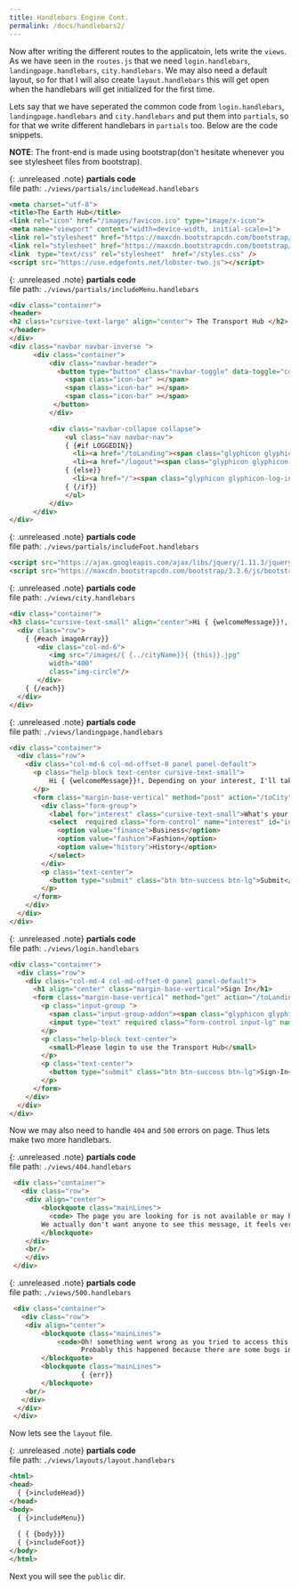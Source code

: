 ```yaml
---
title: Handlebars Engine Cont.
permalink: /docs/handlebars2/
---
```


Now after writing the different routes to the applicatoin, lets write the `views`. As we have seen in the `routes.js` that we need `login.handlebars`, `landingpage.handlebars`, `city.handlebars`. We may also need a default layout, so for that I will also create `layout.handlebars` this will get open when the handlebars will get initialized for the first time.

Lets say that we have seperated the common code from `login.handlebars`, `landingpage.handlebars` and `city.handlebars` and put them into `partials`, so for that we write different handlebars in `partials` too. Below are the code snippets.

**NOTE**: The front-end is made using bootstrap(don't hesitate whenever you see stylesheet files from bootstrap).

{: .unreleased .note}
**partials code**<br>file path: `./views/partials/includeHead.handlebars`

```html
<meta charset="utf-8">
<title>The Earth Hub</title>
<link rel="icon" href="/images/favicon.ico" type="image/x-icon">
<meta name="viewport" content="width=device-width, initial-scale=1">
<link rel="stylesheet" href="https://maxcdn.bootstrapcdn.com/bootstrap/3.3.6/css/bootstrap.min.css">
<link rel="stylesheet" href="https://maxcdn.bootstrapcdn.com/bootstrap/3.3.6/css/bootstrap-theme.min.css">
<link  type="text/css" rel="stylesheet"  href="/styles.css" />
<script src="https://use.edgefonts.net/lobster-two.js"></script>

```

{: .unreleased .note}
**partials code**<br>file path: `./views/partials/includeMenu.handlebars`

```html
<div class="container">
<header>
<h2 class="cursive-text-large" align="center"> The Transport Hub </h2>
</header>
</div>
<div class="navbar navbar-inverse ">
      <div class="container">
          <div class="navbar-header">
            <button type="button" class="navbar-toggle" data-toggle="collapse" data-target=".navbar-collapse">
              <span class="icon-bar" ></span>
              <span class="icon-bar" ></span>
              <span class="icon-bar" ></span>
           </button>
          </div>

          <div class="navbar-collapse collapse">
              <ul class="nav navbar-nav">
              { {#if LOGGEDIN}}
                <li><a href="/toLanding"><span class="glyphicon glyphicon-random"> Hub</span></a></li>
                <li><a href="/logout"><span class="glyphicon glyphicon-log-out"> Logout</span></a></li>  
              { {else}}
                <li><a href="/"><span class="glyphicon glyphicon-log-in"> Login</span></a></li>
              { {/if}}
              </ul>
          </div>
      </div>
</div>
```

{: .unreleased .note}
**partials code**<br>file path: `./views/partials/includeFoot.handlebars`

```html
<script src="https://ajax.googleapis.com/ajax/libs/jquery/1.11.3/jquery.min.js"></script>
<script src="https://maxcdn.bootstrapcdn.com/bootstrap/3.3.6/js/bootstrap.min.js"></script>
```

{: .unreleased .note}
**partials code**<br>file path: `./views/city.handlebars`

```html
<div class="container">
<h3 class="cursive-text-small" align="center">Hi { {welcomeMessage}}!, You are in the city of { {cityName}}. { {tagline}}.</h3>
  <div class="row">
    { {#each imageArray}}
       <div class="col-md-6">
          <img src="/images/{ {../cityName}}{ {this}}.jpg" 
          width="400" 
          class="img-circle"/>
       </div>
    { {/each}}
  </div>
</div> 
```


{: .unreleased .note}
**partials code**<br>file path: `./views/landingpage.handlebars`

```html
<div class="container">
  <div class="row">
    <div class="col-md-6 col-md-offset-0 panel panel-default">
      <p class="help-block text-center cursive-text-small">
          Hi { {welcomeMessage}}!, Depending on your interest, I'll take you to a city.  
      </p>
      <form class="margin-base-vertical" method="post" action="/toCity" role="form">
        <div class="form-group"> 
          <label for="interest" class="cursive-text-small">What's your interest?</label>
          <select  required class="form-control" name="interest" id="interest" >
            <option value="finance">Business</option>
            <option value="fashion">Fashion</option>
            <option value="history">History</option>
          </select>
        </div>
        <p class="text-center">
          <button type="submit" class="btn btn-success btn-lg">Submit</button>
        </p>
      </form>
    </div>
  </div>
</div>
```

{: .unreleased .note}
**partials code**<br>file path: `./views/login.handlebars`

```html
<div class="container">
  <div class="row">
    <div class="col-md-4 col-md-offset-0 panel panel-default">
      <h1 align="center" class="margin-base-vertical">Sign In</h1>
      <form class="margin-base-vertical" method="get" action="/toLanding">
        <p class="input-group ">
          <span class="input-group-addon"><span class="glyphicon glyphicon-user"></span></span>
          <input type="text" required class="form-control input-lg" name="nm" placeholder="username" />
        </p>
        <p class="help-block text-center">
          <small>Please login to use the Transport Hub</small>
        </p>
        <p class="text-center">
          <button type="submit" class="btn btn-success btn-lg">Sign-In</button>
        </p>
      </form>
    </div>
  </div>
</div>
```

Now we may also need to handle `404` and `500` errors on page. Thus lets make two more handlebars.

{: .unreleased .note}
**partials code**<br>file path: `./views/404.handlebars`

```html
 <div class="container">
   <div class="row">
    <div align="center">
        <blockquote class="mainLines">
          <code> The page you are looking for is not available or may have been moved.</code>
        We actually don't want anyone to see this message, it feels very embarrassing.
        </blockquote>
    </div>
    <br/>
    </div>
 </div>
```

{: .unreleased .note}
**partials code**<br>file path: `./views/500.handlebars`

```html
 <div class="container">
   <div class="row">
    <div align="center">
        <blockquote class="mainLines">
            <code>Oh! something went wrong as you tried to access this page</code>
                  Probably this happened because there are some bugs in the application
        </blockquote>
        <blockquote class="mainLines">
                  { {err}}
        </blockquote>
    <br/>
   </div>
  </div>
 </div>
```

Now lets see the `layout` file.

{: .unreleased .note}
**partials code**<br>file path: `./views/layouts/layout.handlebars`

```html
<html>
<head>
  { {>includeHead}}
</head>
<body>
  { {>includeMenu}}
  
  { { {body}}}
  { {>includeFoot}}
</body>
</html>
```

Next you will see the `public` dir.
